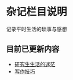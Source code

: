 # 杂记栏目说明 <!-- {docsify-ignore-all} -->

记录平时生活的琐事与感想

## 目前已更新内容

- [研究生生活的迷茫](Page/Life/PG/1 "关于科研生活")
- [写作技巧](Page/Life/Tips "一些写作技巧介绍")
